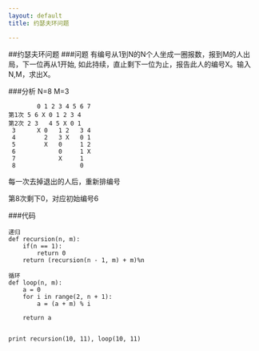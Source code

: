 ```yaml
---
layout: default
title: 约瑟夫环问题

---
```

##约瑟夫环问题
###问题
有编号从1到N的N个人坐成一圈报数，报到M的人出局，下一位再从1开始, 如此持续，直止剩下一位为止，报告此人的编号X。输入N,M，求出X。


###分析
N=8 M=3

			0 1 2 3 4 5 6 7
	第1次	5 6 X 0 1 2 3 4
	第2次	2 3   4 5 X 0 1
     3      X 0   1 2   3 4      
     4        2   3 X   0 1 
	 5        X   0     1 2
     6            0     1 X  
     7            X     1
     8                  0

每一次去掉退出的人后，重新排编号


第8次剩下0，对应初始编号6


###代码

	递归
	def recursion(n, m):
		if(n == 1):
			return 0
		return (recursion(n - 1, m) + m)%n
	
	循环
	def loop(n, m):
		a = 0
		for i in range(2, n + 1):
			a = (a + m) % i
	
		return a
	
	
	print recursion(10, 11), loop(10, 11)
